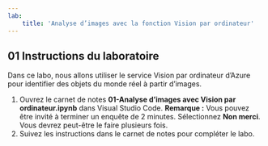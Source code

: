 ```yaml
---
lab:
    title: 'Analyse d’images avec la fonction Vision par ordinateur'
---
```


## 01 Instructions du laboratoire
Dans ce labo, nous allons utiliser le service Vision par ordinateur d’Azure pour identifier des objets du monde réel à partir d’images.

1.  Ouvrez le carnet de notes **01-Analyse d’images avec Vision par ordinateur.ipynb** dans Visual Studio Code. 
    **Remarque :** Vous pouvez être invité à terminer un enquête de 2 minutes. Sélectionnez **Non merci**. Vous devrez peut-être le faire plusieurs fois. 
2.  Suivez les instructions dans le carnet de notes pour compléter le labo.
